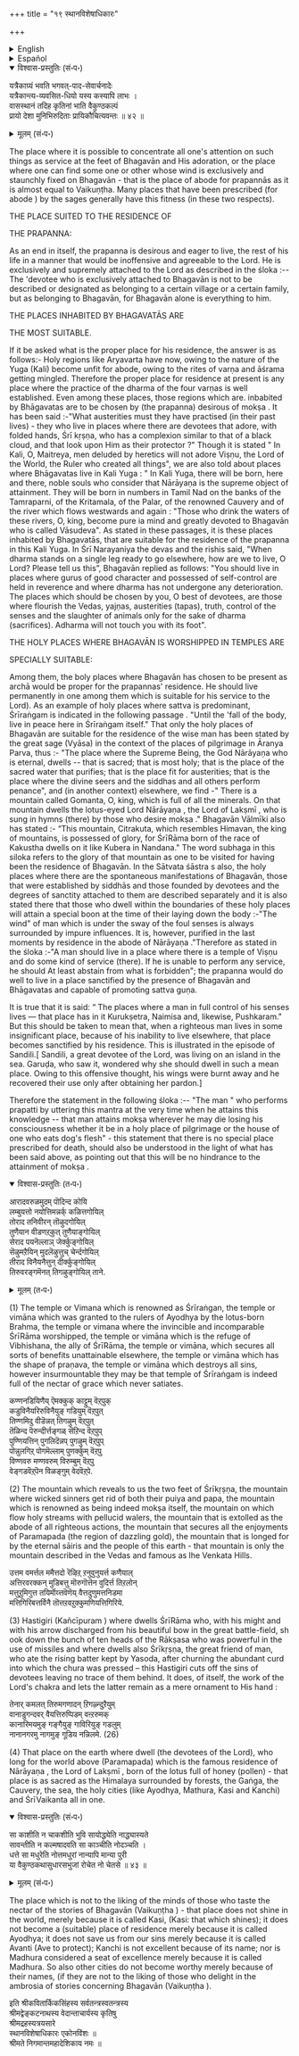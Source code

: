 +++
title = "१९ स्थानविशेषाधिकारः"

+++

<details><summary>English</summary>

(19) THE CHAPTER ON THE PLACES  
SUITABLE FOR THE RESIDENCE OF THE PRAPANNA.  
page249

</details>

<details><summary>Español</summary>

(19) El capítulo sobre los lugares  
Adecuado para la residencia de la Prapanna.  
Página 249
</details>


<details open><summary>विश्वास-प्रस्तुतिः (सं॰प॰)</summary>

यत्रैकाग्र्यं भवति भगवत्-पाद-सेवार्चनादेः  
यत्रैकान्त्य-व्यवसित-धियो यस्य कस्यापि लाभः ।  
वासस्थानं तदिह कृतिनां भाति वैकुण्ठकल्पं  
प्रायो देशा मुनिभिरुदिताः प्रायिकौचित्यवन्तः ॥ ४२ ॥
</details>

<details><summary>मूलम् (सं॰प॰)</summary>

यत्रैकाग्र्यं भवति भगवत्पादसेवार्चनादेः  
यत्रैकान्त्यव्यवसितधियो यस्य कस्यापि लाभः ।  
वासस्थानं तदिह कृतिनां भाति वैकुण्ठकल्पं  
प्रायो देशा मुनिभिरुदिताः प्रायिकौचित्यवन्तः ॥ ४२ ॥
</details>

The place where it is possible to concentrate all one's attention on such things as service at the feet of Bhagavān and His adoration, or the place where one can find some one or other whose wind is exclusively and staunchly fixed on Bhagavān - that is the place of abode for prapannās as it is almost equal to Vaikuṇṭha. Many places that have been prescribed (for abode ) by the sages generally have this fitness (in these two respects).

THE PLACE SUITED TO THE RESIDENCE OF

THE PRAPANNA:

As an end in itself, the prapanna is desirous and eager to live, the rest of his life in a manner that would be inoffensive and agreeable to the Lord. He is exclusively and supremely attached to the Lord as described in the śloka  :-- The 'devotee who is exclusively attached to Bhagavān is not to be described or designated as belonging to a certain village or a certain family, but as belonging to Bhagavān, for Bhagavān alone is everything to him.

THE PLACES INHABITED BY BHAGAVATĀS ARE

THE MOST SUITABLE.

If it be asked what is the proper place for his residence, the answer is as follows:- Holy regions like Aryavarta have now, owing to the nature of the Yuga (Kali) become unfit for abode, owing to the rites of varṇa and āśrama getting mingled. Therefore the proper place for residence at present is any place where the practice of the dharma of the four varṇas is well established. Even among these places, those regions which are. inbabited by Bhāgavatas are to be chosen by (the prapanna) desirous of mokṣa . It has been said :-"What austerities must they have practised (in their past lives) - they who live in places where there are devotees that adore, with folded hands, Śrī kṛṣṇa, who has a complexion similar to that of a black cloud, and that look upon Him as their protector ?" Though it is stated " In Kali, O, Maitreya, men deluded by heretics will not adore Viṣṇu, the Lord of the World, the Ruler who created all things", we are also told about places where Bhāgavatas live in Kali Yuga : " In Kali Yuga, there will be born, here and there, noble souls who consider that Nārāyaṇa  is the supreme object of attainment. They will be born in numbers in Tamil Nad on the banks of the Tamraparni, of the Kritamala, of the Palar, of the renowned Cauvery and of the river which flows westwards and again : "Those who drink the waters of these rivers, O, king, become pure ia mind and greatly devoted to Bhagavān who is called Vāsudeva". As stated in these passages, it is these places inhabited by Bhagavatās, that are suitable for the residence of the prapanna in this Kali Yuga. In Śrī Narayaniya the devas and the rishis said, "When dharma stands on a single leg ready to go elsewhere, how are we to live, O Lord? Please tell us this”, Bhagavān replied as follows: "You should live in places where gurus of good character and possessed of self-control are held in reverence and where dharma has not undergone any deterioration. The places which should be chosen by you, O best of devotees, are those where flourish the Vedas, yajṇas, austerities (tapas), truth, control of the senses and the slaughter of animals only for the sake of dharma (sacrifices). Adharma will not touch you with its foot".

THE HOLY PLACES WHERE BHAGAVĀN IS WORSHIPPED IN TEMPLES ARE

SPECIALLY SUITABLE:

Among them, the boly places where Bhagavān has chosen to be present as archā would be proper for the prapannas' residence. He should live permanently in one among them which is suitable for his service to the Lord). As an example of holy places where sattva is predominant, Śrīraṅgam is indicated in the following passage . "Until the 'fall of the body, live in peace here in Śrīraṅgam itself." That only the holy places of Bhagavān are suitable for the residence of the wise man has been stated by the great sage (Vyāsa) in the context of the places of pilgrimage in Āranya Parva, thus :- "The place where the Supreme Being, the God Nārāyaṇa  who is eternal, dwells -- that is sacred; that is most holy; that is the place of the sacred water that purifies; that is the place fit for austerities; that is the place where the divine seers and the siddhas and all others perform penance", and (in another context) elsewhere, we find -" There is a mountain called Gomanta, O, king, which is full of all the minerals. On that mountain dwells the lotus-eyed Lord Nārāyaṇa , the Lord of Lakṣmī , who is sung in hymns (there) by those who desire mokṣa ." Bhagavān Vālmīki also has stated :- “This mountain, Citrakuta, which resembles Himavan, the king of mountains, is possessed of glory, for ŚrīRāma born of the race of Kakustha dwells on it like Kubera in Nandana." The word subhaga in this siloka refers to the glory of that mountain as one to be visited for having been the residence of Bhagavān. In the Sātvata śāstra s also, the holy places where there are the spontaneous manifestations of Bhagavān, those that were established by siddhās and those founded by devotees and the degrees of sanctity attached to them are described separately and it is also stated there that those who dwell within the boundaries of these holy places will attain a special boon at the time of their laying down the body :-"The wind" of man which is under the sway of the foul senses is always surrounded by impure influences. It is, however, purified in the last moments by residence in the abode of Nārāyaṇa ."Therefore as stated in the śloka  :-"A man should live in a place where there is a temple of Viṣṇu  and do some kind of service (there). If he is unable to perform any service, he should At least abstain from what is forbidden"; the prapanna would do well to live in a place sanctified by the presence of Bhagavān and Bhāgavatas and capable of promoting sattva guṇa.

It is true that it is said: “ The places where a man in full control of his senses lives — that place has in it Kurukṣetra, Naimisa and, likewise, Pushkaram." But this should be taken to mean that, when a righteous man lives in some insignificant place, because of his inability to live elsewhere, that place becomes sanctified by his residence. This is illustrated in the episode of Sandili.[ Sandili, a great devotee of the Lord, was living on an island in the sea. Garuḍa, who saw it, wondered why she should dwell in such a mean place. Owing to this offensive thought, his wings were burnt away and he recovered their use only after obtaining her pardon.]

Therefore the statement in the following śloka  :-- "The man " who performs prapatti by uttering this mantra at the very time when he attains this knowledge -- that man attains mokṣa  wherever he may die losing his consciousness whether it be in a holy place of pilgrimage or the house of one who eats dog's flesh" - this statement that there is no special place prescribed for death, should also be understood in the light of what has been said above, as pointing out that this will be no hindrance to the attainment of mokṣa .

<details open><summary>विश्वास-प्रस्तुतिः (त॰प॰)</summary>

आरादवरुळमुदम् पॊदिन्द कोयि  
लम्बुयत्तो नयोत्तिमन्नर्क् कळित्तगोयिल्  
तोराद तनिवीरन् तॊऴुदगोयिल्  
तुणैयान वीडणऱ्‌कुत् तुणैयाङ्गोयिल्  
सेराद पयनॆल्लाञ् जेर्क्कुङ्गोयिल्  
सॆऴुमऱैयिन् मुदलॆऴुत्तुच् चेर्न्दगोयिल्  
तीराद विनैयनैत्तुन् दीर्क्कुङ्गोयिल्  
तिरुवरङ्गमॆनत् तिगऴुङ्गोयिल् ताने.
</details>

<details><summary>मूलम् (त॰प॰)</summary>

आरादवरुळमुदम् पॊदिन्द कोयि  
लम्बुयत्तो नयोत्तिमन्नर्क् कळित्तगोयिल्  
तोराद तनिवीरन् तॊऴुदगोयिल्  
तुणैयान वीडणऱ्‌कुत् तुणैयाङ्गोयिल्  
सेराद पयनॆल्लाञ् जेर्क्कुङ्गोयिल्  
सॆऴुमऱैयिन् मुदलॆऴुत्तुच् चेर्न्दगोयिल्  
तीराद विनैयनैत्तुन् दीर्क्कुङ्गोयिल्  
तिरुवरङ्गमॆनत् तिगऴुङ्गोयिल् ताने.
</details>

(1) The temple or Vimana which is renowned as Śrīraṅgan, the temple or vimāna which was granted to the rulers of Ayodhya by the lotus-born Brahma, the temple or vimana where the invincible and incomparable ŚrīRāma worshipped, the temple or vimāna which is the refuge of Vibhishana, the ally of ŚrīRāma, the temple or vimāna, which secures all sorts of benefits unattainable elsewhere, the temple or vimāna which has the shape of praṇava, the temple or vimāna which destroys all sins, however insurmountable they may be that temple of Śrīraṅgam is indeed full of the nectar of grace which never satiates.

कण्णनडियिणैय् ऎमक्कुक् काट्टुम् वॆऱ्‌पुक्  
कडुविनैयरिरुविनैयुङ् गडियुम् वॆऱ्‌पुत्  
तिण्णमिदु वीडॆन्नत् तिगऴुम् वॆऱ्‌पुत्  
तॆळिन्द पॆरुन्दीर्त्तङ्गळ् सॆऱिन्द वॆऱ्‌पुप्  
पुण्णियत्तिन् पुगलिदॆन्नप् पुगऴुम् वॆऱ्‌पुप्  
पॊन्नुलगिऱ्‌ पोगमॆल्लाम् पुणर्क्कुम् वॆऱ्‌पु  
विण्णवरु मण्णवरुम् विरुम्बुम् वॆऱ्‌पु  
वेङ्गडवॆऱ्‌पॆन विळङ्गुम् वेदवॆऱ्‌पे.

(2) The mountain which reveals to us the two feet of Śrīkṛṣṇa, the mountain where wicked sinners get rid of both their puiya and papa, the mountain which is renowned as being indeed mokṣa  itself, the mountain on which flow holy streams with pellucid walers, the mountain that is extolled as the abode of all righteous actions, the mountain that secures all the enjoyments of Paramapada (the region of dazzling gold), the mountain that is longed for by the eternal sāiris and the people of this earth - that mountain is only the mountain described in the Vedas and famous as lhe Venkata Hills.

उत्तम वमर्त्तल ममैत्तदो रॆऴिऱ्‌ ऱनुवुनुयर्त्त कणैयाल्  
अत्तिरवरक्कन् मुडिबत्तु मॊरुगॊत्तॆन वुदिर्त्त तिऱलोन्  
मत्तुऱुमिगुत्त तयिर्मॊय्त्तवॆणॆय् वैत्तदुणुमत्तनिडमा  
मत्तिगिरिबत्तर्विनै तॊत्तऱवऱुक्कुमणियत्तिगिरिये.

(3) Hastigiri (Kañcīpuram ) where dwells ŚrīRāma who, with his might and with his arrow discharged from his beautiful bow in the great battle-field, sh ook down the bunch of ten heads of the Rākṣasa who was powerful in the use of missiles and where dwells also Śrīkṛṣṇa, the great friend of man, who ate the rising batter kept by Yasoda, after churning the abundant curd into which the chura was pressed – this Hastigiri cuts off the sins of devotees leaving no trace of them behind. It does, of itself, the work of the Lord's chakra and lets the latter remain as a mere ornament to His hand :

तेनार् कमलत् तिरुमगणादन् ऱिगऴ्न्दुऱैयुम्  
वानाडुगन्दवर् वैयत्तिरुप्पिडम् वऩ्ऱरुमक्  
कानारिमयमुङ् गङ्गैयुङ् गाविरियुङ् गडलुम्  
नानानगरमु नागमुङ् गूडिय नन्निलमे. (26)

(4) That place on the earth where dwell (the devotees of the Lord), who long for the world above (Paramapada) which is the famous residence of Nārāyaṇa , the Lord of Lakṣmī , born of the lotus full of honey (pollen) - that place is as sacred as the Himalaya surrounded by forests, the Gaṅga, the Cauvery, the sea, the holy cities (like Ayodhya, Mathura, Kasi and Kanchi) and ŚrīVaikanta all in one.

<details open><summary>विश्वास-प्रस्तुतिः (सं॰प॰)</summary>

सा काशीति न चाकशीति भुवि सायोद्ध्येति नाद्ध्यास्यते  
सावन्तीति न कल्मषादवति सा काञ्चीति नोदञ्चति ।  
धत्ते सा मधुरेति नोत्तमधुरां नान्यापि मान्या पुरी  
या वैकुण्ठकथासुधारसभुजां रोचेत नो चेतसे ॥ ४३ ॥
</details>

<details><summary>मूलम् (सं॰प॰)</summary>

सा काशीति न चाकशीति भुवि सायोद्ध्येति नाद्ध्यास्यते  
सावन्तीति न कल्मषादवति सा काञ्चीति नोदञ्चति ।  
धत्ते सा मधुरेति नोत्तमधुरां नान्यापि मान्या पुरी  
या वैकुण्ठकथासुधारसभुजां रोचेत नो चेतसे ॥ ४३ ॥
</details>

The place which is not to the liking of the minds of those who taste the nectar of the stories of Bhagavān (Vaikuṇṭha  ) - that place does not shine in the world, merely because it is called Kasi, (Kasi: that which shines); it does not become a (suitable) place of residence merely because it is called Ayodhya; it does not save us from our sins merely because it is called Avanti (Ave to protect); Kanchi is not excellent because of its name; nor is Madhura considered a seat of excellence merely because it is called Madhura. So also other cities do not become worthy merely because of their names, (if they are not to the liking of those who delight in the ambrosia of stories concerning Bhagavān (Vaikuṇṭha   ).

इति श्रीकवितार्किकसिंहस्य सर्वतन्त्रस्वतन्त्रस्य  
श्रीमद्वेङ्कटनाथस्य वेदान्ताचार्यस्य कृतिषु  
श्रीमद्रहस्यत्रयसारे  
स्थानविशेषाधिकारः एकोनविंशः ॥  
श्रीमते निगमान्तमहादेशिकाय नमः ॥

